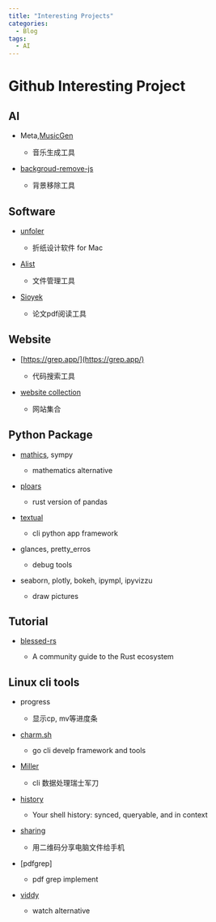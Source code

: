 ```yaml
---
title: "Interesting Projects"
categories:
  - Blog
tags:
  - AI
---
```


# Github Interesting Project

## AI

- Meta,[MusicGen](https://github.com/facebookresearch/audiocraft)

    - 音乐生成工具


- [backgroud-remove-js](https://github.com/imgly/background-removal-js)

    - 背景移除工具

## Software

- [unfoler](https://www.unfolder.app/)

    - 折纸设计软件 for Mac

- [Alist](https://github.com/alist-org/alist)

    - 文件管理工具

- [Sioyek](https://sioyek.info/)

    - 论文pdf阅读工具

## Website

- [https://grep.app/](https://grep.app/)

    - 代码搜索工具

- [website collection](https://insanelyusefulwebsites.com/)

    - 网站集合

## Python Package

- [mathics](https://mathics.org/), sympy

    - mathematics alternative

- [ploars](https://www.pola.rs/)

    - rust version of pandas

- [textual](https://textual.textualize.io/)

    - cli python app framework

- glances, pretty_erros

    - debug tools

- seaborn, plotly, bokeh, ipympl, ipyvizzu

    - draw pictures


## Tutorial

- [blessed-rs](https://github.com/nicoburns/blessed-rs)

    - A community guide to the Rust ecosystem

## Linux cli tools

- progress

    - 显示cp, mv等进度条

- [charm.sh](https://charm.sh/)

    - go cli develp framework and tools

- [Miller](https://github.com/johnkerl/miller)

    - cli 数据处理瑞士军刀

- [history](https://github.com/ddworken/hishtory)

    - Your shell history: synced, queryable, and in context

- [sharing](https://github.com/parvardegr/sharing)

    - 用二维码分享电脑文件给手机

- [pdfgrep]

    - pdf grep implement

- [viddy](https://github.com/sachaos/viddy)

    - watch alternative